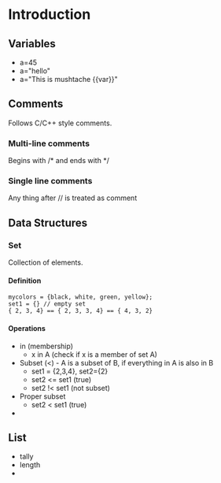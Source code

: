 # Introduction

## Variables
 * a=45
 * a="hello"
 * a="This is mushtache {{var}}"

## Comments
Follows C/C++ style comments.

### Multi-line comments
Begins with /* and ends with */

### Single line comments
Any thing after // is treated as comment

## Data Structures

### Set
Collection of elements.

#### Definition

    mycolors = {black, white, green, yellow};
    set1 = {} // empty set
    { 2, 3, 4} == { 2, 3, 3, 4} == { 4, 3, 2} 

#### Operations
  * in (membership)
    * x in A (check if x is a member of set A)
  * Subset (<) - A is a subset of B, if everything in A is also in B
    * set1 = {2,3,4}, set2={2}
    * set2 <= set1 (true)
    * set2 !< set1 (not subset)
  * Proper subset
    * set2 < set1 (true)
  * 

## List
  * tally
  * length
  * 
